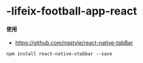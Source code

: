 # -lifeix-football-app-react

#### 使用

- <https://github.com/ngstyle/react-native-tabBar> 

`npm install react-native-xtabbar --save`